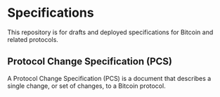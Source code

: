 
# Specifications

This repository is for drafts and deployed specifications
for Bitcoin and related protocols.

## Protocol Change Specification (PCS)

A Protocol Change Specification (PCS) is a document that describes
a single change, or set of changes, to a Bitcoin protocol.

